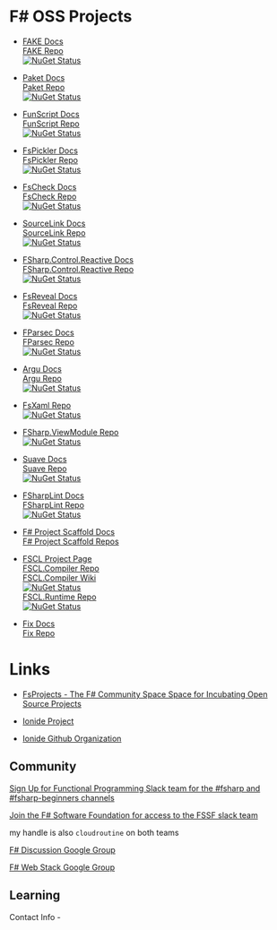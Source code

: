 


# F# OSS Projects

* [FAKE Docs](http://fsharp.github.io/FAKE/)  
  [FAKE Repo](https://github.com/fsharp/FAKE)  
  [![NuGet Status](http://img.shields.io/nuget/v/FAKE.svg?style=flat)](https://www.nuget.org/packages/FAKE/)

* [Paket Docs](http://fsprojects.github.io/Paket/)  
  [Paket Repo](https://github.com/fsprojects/Paket)  
  [![NuGet Status](http://img.shields.io/nuget/v/Paket.svg?style=flat)](https://www.nuget.org/packages/Paket/)

* [FunScript Docs](http://funscript.info/)  
  [FunScript Repo](https://github.com/ZachBray/FunScript)  
  [![NuGet Status](http://img.shields.io/nuget/v/FunScript.svg?style=flat)](https://www.nuget.org/packages/FunScript/)


* [FsPickler Docs](http://nessos.github.io/FsPickler/)  
  [FsPickler Repo](https://github.com/nessos/FsPickler)  
  [![NuGet Status](http://img.shields.io/nuget/v/FsPickler.svg?style=flat)](https://www.nuget.org/packages/FsPickler/)

* [FsCheck Docs](https://fscheck.github.io/FsCheck/)  
  [FsCheck Repo](https://github.com/fscheck/FsCheck)  
  [![NuGet Status](http://img.shields.io/nuget/v/FsCheck.svg?style=flat)](https://www.nuget.org/packages/FsCheck/)

* [SourceLink Docs](http://ctaggart.github.io/SourceLink/)  
  [SourceLink Repo](https://github.com/ctaggart/SourceLink)  
  [![NuGet Status](http://img.shields.io/nuget/v/SourceLink.svg?style=flat)](https://www.nuget.org/packages/SourceLink/)

* [FSharp.Control.Reactive Docs](http://fsprojects.github.io/FSharp.Control.Reactive/)  
  [FSharp.Control.Reactive Repo](https://github.com/fsprojects/FSharp.Control.Reactive)  
  [![NuGet Status](http://img.shields.io/nuget/v/FSharp.Control.Reactive.svg?style=flat)](https://www.nuget.org/packages/FSharp.Control.Reactive/)

* [FsReveal Docs](http://fsprojects.github.io/FsReveal/)  
  [FsReveal Repo](https://github.com/fsprojects/FsReveal)  
  [![NuGet Status](http://img.shields.io/nuget/v/FsReveal.svg?style=flat)](https://www.nuget.org/packages/FsReveal/)

* [FParsec Docs](http://www.quanttec.com/fparsec/)  
  [FParsec Repo](https://bitbucket.org/fparsec/main)  
  [![NuGet Status](http://img.shields.io/nuget/v/FParsec.svg?style=flat)](https://www.nuget.org/packages/Fparsec/)

* [Argu Docs](http://fsprojects.github.io/Argu/)  
  [Argu Repo](https://github.com/fsprojects/Argu)  
  [![NuGet Status](http://img.shields.io/nuget/v/Argu.svg?style=flat)](https://www.nuget.org/package/Argu/)

* [FsXaml Repo](https://github.com/fsprojects/FsXaml)  
  [![NuGet Status](http://img.shields.io/nuget/v/FsXaml.Wpf.svg?style=flat)](https://www.nuget.org/packages/FsXaml.Wpf/)


* [FSharp.ViewModule Repo](https://github.com/fsprojects/FSharp.ViewModule)  
  [![NuGet Status](http://img.shields.io/nuget/v/FSharp.ViewModule.Core.svg?style=flat)](https://www.nuget.org/packages/FSharp.ViewModule.Core/)

* [Suave Docs](https://suave.io/)  
  [Suave Repo](https://github.com/SuaveIO/suave)  
  [![NuGet Status](http://img.shields.io/nuget/v/Suave.svg?style=flat)](https://www.nuget.org/packages/Suave/)

* [FSharpLint Docs](http://fsprojects.github.io/FSharpLint/)  
  [FSharpLint Repo](https://github.com/fsprojects/FSharpLint)  
  [![NuGet Status](http://img.shields.io/nuget/v/FSharpLint.svg?style=flat)](https://www.nuget.org/packages/FSharpLint/)

* [F# Project Scaffold Docs](http://fsprojects.github.io/ProjectScaffold/)  
  [F# Project Scaffold Repos](https://github.com/fsprojects/ProjectScaffold)

* [FSCL Project Page](http://www.gabrielecocco.it/fscl/)  
  [FSCL.Compiler Repo](https://github.com/FSCL/FSCL.Compiler)  
  [FSCL.Compiler Wiki](https://github.com/FSCL/FSCL.Compiler/wiki)  
  [![NuGet Status](http://img.shields.io/nuget/v/FSCL.Compiler.svg?style=flat)](https://www.nuget.org/packages/FSCL.Compiler/)  
  [FSCL.Runtime Repo](https://github.com/FSCL/FSCL.Runtime)  
  [![NuGet Status](http://img.shields.io/nuget/v/FSCL.Runtime.svg?style=flat)](https://www.nuget.org/packages/FSCL.Runtime/)

* [Fix Docs](http://fsprojects.github.io/Fix/)  
  [Fix Repo](https://github.com/fsprojects/Fix)



# Links

* [FsProjects - The F# Community Space Space for Incubating Open Source Projects](http://fsprojects.github.io/)

* [Ionide Project](http://ionide.io/)

* [Ionide Github Organization](https://github.com/ionide)



## Community

[Sign Up for Functional Programming Slack team for the #fsharp and #fsharp-beginners channels](http://fpchat.com/)

[Join the F# Software Foundation for access to the FSSF slack team](http://foundation.fsharp.org/join)

my handle is also `cloudroutine` on both teams

[F# Discussion Google Group](https://www.google.com/search?q=fsharp+google+group&ie=utf-8&oe=utf-8)

[F# Web Stack Google Group](https://groups.google.com/forum/#!forum/web-stack-fs)

## Learning




Contact Info -
